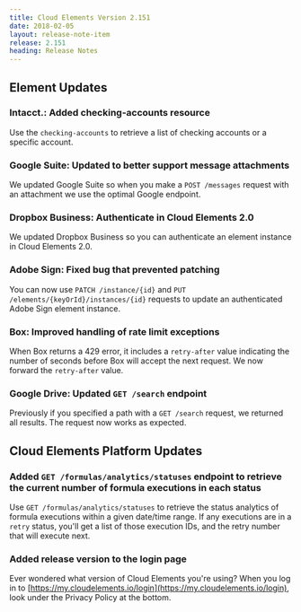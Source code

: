 ```yaml
---
title: Cloud Elements Version 2.151
date: 2018-02-05
layout: release-note-item
release: 2.151
heading: Release Notes
---
```

## Element Updates

### Intacct.: Added checking-accounts resource

Use the `checking-accounts` to retrieve a list of checking accounts or a specific account.

### Google Suite: Updated to better support message attachments

We updated Google Suite so when you make a `POST /messages` request with an attachment we use the optimal Google endpoint.

### Dropbox Business: Authenticate in Cloud Elements 2.0

We updated Dropbox Business so you can authenticate an element instance in Cloud Elements 2.0.

### Adobe Sign: Fixed bug that prevented patching

You can now use `PATCH /instance/{id}` and `PUT /elements/{keyOrId}/instances/{id}` requests to update an authenticated Adobe Sign element instance.

### Box: Improved handling of rate limit exceptions

When Box returns a 429 error, it includes a `retry-after` value indicating the number of seconds before Box will accept the next request. We now forward the `retry-after` value.

### Google Drive: Updated `GET /search` endpoint

Previously if you specified a path with a `GET /search` request, we returned all results. The request now works as expected.

## Cloud Elements Platform Updates

### Added `GET /formulas/analytics/statuses` endpoint to retrieve the current number of formula executions in each status

Use `GET /formulas/analytics/statuses` to retrieve the status analytics of formula executions within a given date/time range. If any executions are in a `retry` status, you'll get a list of those execution IDs, and the retry number that will execute next.

### Added release version to the login page

Ever wondered what version of Cloud Elements you're using? When you log in to [https://my.cloudelements.io/login](https://my.cloudelements.io/login), look under the Privacy Policy at the bottom.
